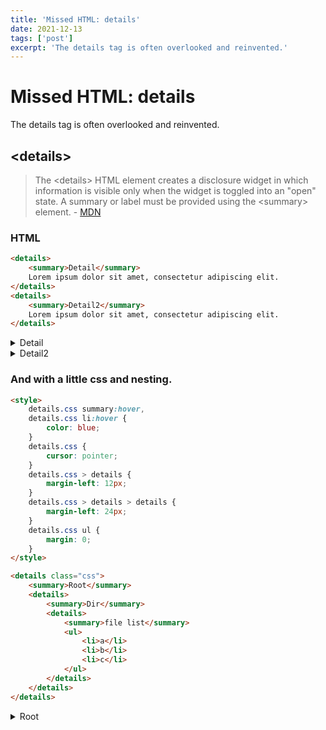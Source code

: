 ```yaml
---
title: 'Missed HTML: details'
date: 2021-12-13
tags: ['post']
excerpt: 'The details tag is often overlooked and reinvented.'
---
```


<hgroup>
	<h1>Missed HTML: details</h1>
	<p>The details tag is often overlooked and reinvented.</p>
</hgroup>

## &lt;details&gt;

> The &lt;details&gt; HTML element creates a disclosure widget in which information is visible only when the widget is toggled into an "open" state. A summary or label must be provided using the &lt;summary&gt; element. - [MDN](https://developer.mozilla.org/en-US/docs/Web/HTML/Element/details)

### HTML

```html
<details>
    <summary>Detail</summary>
    Lorem ipsum dolor sit amet, consectetur adipiscing elit.
</details>
<details>
    <summary>Detail2</summary>
    Lorem ipsum dolor sit amet, consectetur adipiscing elit.
</details>
```

<div class="ui segment">
<details>
    <summary>Detail</summary>
    Lorem ipsum dolor sit amet, consectetur adipiscing elit.
</details>
<details>
    <summary>Detail2</summary>
    Lorem ipsum dolor sit amet, consectetur adipiscing elit.
</details>
</div>

### And with a little css and nesting.

```html
<style>
    details.css summary:hover,
    details.css li:hover {
        color: blue;
    }
    details.css {
        cursor: pointer;
    }
    details.css > details {
        margin-left: 12px;
    }
    details.css > details > details {
        margin-left: 24px;
    }
    details.css ul {
        margin: 0;
    }
</style>

<details class="css">
    <summary>Root</summary>
    <details>
        <summary>Dir</summary>
        <details>
            <summary>file list</summary>
            <ul>
                <li>a</li>
                <li>b</li>
                <li>c</li>
            </ul>
        </details>
    </details>
</details>
```

<style>
	details.css summary:hover, details.css li:hover {
		color: blue;
	}
	details.css {
		cursor: pointer;
	}
	details.css > details {
		margin-left: 12px;
	}
	details.css > details > details {
		margin-left: 24px;
	}
	details.css ul {
		margin: 0;
	}
</style>
<div class="ui segment">
	<details class="css">
		<summary>Root</summary>
		<details>
			<summary>Dir</summary>
			<details>
			<summary>file list</summary>
			<ul>
				<li>a</li>
				<li>b</li>
				<li>c</li>
			</ul>
		</details>
		</details>
	</details>
</div>

